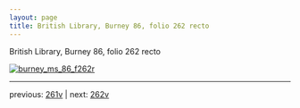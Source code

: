 ```yaml
---
layout: page
title: British Library, Burney 86, folio 262 recto
---
```


British Library, Burney 86, folio 262 recto

[![burney_ms_86_f262r](http://www.homermultitext.org/iipsrv?IIIF=/project/homer/pyramidal/deepzoom/bl/burney86imgs/v1/burney_ms_86_f262r.tif/full/800,/0/default.jpg)](http://www.homermultitext.org/ict2/?urn=urn:cite2:bl:burney86imgs.v1:burney_ms_86_f262r) 

---

previous:  [261v](../261v/) | next: [262v](../262v/)